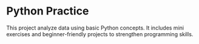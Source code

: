 # Python Practice

This project analyze data using basic Python concepts.
It includes mini exercises and beginner-friendly projects to strengthen programming skills.
